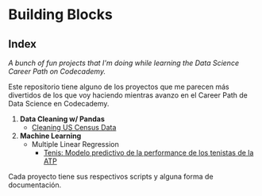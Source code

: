 # Building Blocks
## Index
 *A bunch of fun projects that I'm doing while learning the Data Science Career Path on Codecademy.*
 
 Este repositorio tiene alguno de los proyectos que me parecen más divertidos de los que voy haciendo mientras avanzo en el Career Path de Data Science en Codecademy.
 
1. **Data Cleaning w/ Pandas**
    - [Cleaning US Census Data](https://github.com/frbenites/building-blocks/tree/master/Cleaning%20US%20Census%20data)
2. **Machine Learning**
    - Multiple Linear Regression
      - [Tenis: Modelo predictivo de la performance de los tenistas de la ATP](https://github.com/frbenites/building-blocks/tree/master/Tenis%20-%20Modelo%20predictivo%20de%20la%20performance%20de%20los%20tenistas%20de%20la%20ATP)
    
 Cada proyecto tiene sus respectivos scripts y alguna forma de documentación.
